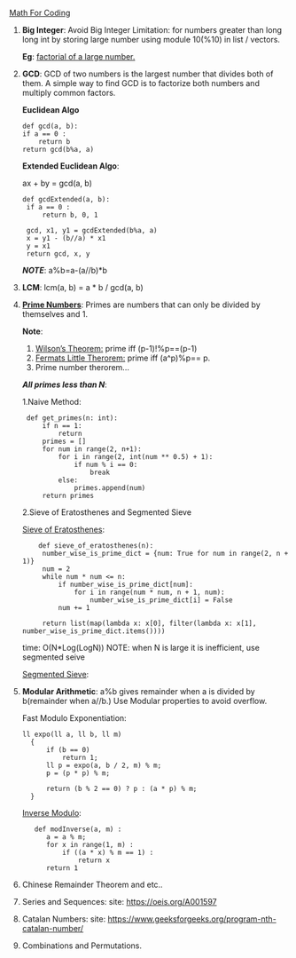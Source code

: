 [Math For Coding](https://www.geeksforgeeks.org/math-in-competitive-programming/)
1. **Big Integer**: Avoid Big Integer Limitation: for numbers greater than long long int by storing large number using module 10(%10) in list / vectors.

    **Eg**: [factorial of a large number.](https://www.geeksforgeeks.org/factorial-large-number/)

2. **GCD**: GCD of two numbers is the largest number that divides both of them. A simple way to find GCD is to factorize both numbers and multiply common factors.

    **Euclidean Algo**

    ~~~
   def gcd(a, b): 
    if a == 0 :
        return b
    return gcd(b%a, a)
   ~~~
   **Extended Euclidean Algo**:

   ax + by = gcd(a, b)

   ~~~
   def gcdExtended(a, b):  
    if a == 0 :   
        return b, 0, 1
             
    gcd, x1, y1 = gcdExtended(b%a, a)  
    x = y1 - (b//a) * x1  
    y = x1 
    return gcd, x, y 
   ~~~
   ***NOTE***:  a%b=a-(a//b)*b


3. **LCM**:
    lcm(a, b) = a * b / gcd(a, b)
4. [**Prime Numbers**](https://www.geeksforgeeks.org/prime-numbers/):
Primes are numbers that can only be divided by themselves and 1.

    **Note**:
   1. [Wilson’s Theorem:](https://www.geeksforgeeks.org/wilsons-theorem/)
     prime iff (p-1)!%p==(p-1)
   2. [Fermats Little Therorem:](https://en.wikipedia.org/wiki/Fermat's_little_theorem)
        prime iff (a^p)%p== p.
   3. Prime number therorem...

   ***All primes less than N***:

   1.Naive Method:
   ~~~
    def get_primes(n: int):
        if n == 1:
            return
        primes = []
        for num in range(2, n+1):
            for i in range(2, int(num ** 0.5) + 1):
                if num % i == 0:
                    break
            else:
                primes.append(num)
        return primes
   ~~~

   2.Sieve of Eratosthenes and Segmented Sieve

   [Sieve of Eratosthenes]((https://www.geeksforgeeks.org/sieve-of-eratosthenes/)):
   ~~~
       def sieve_of_eratosthenes(n):
        number_wise_is_prime_dict = {num: True for num in range(2, n + 1)}
        num = 2
        while num * num <= n:
            if number_wise_is_prime_dict[num]:
                for i in range(num * num, n + 1, num):
                    number_wise_is_prime_dict[i] = False
            num += 1

        return list(map(lambda x: x[0], filter(lambda x: x[1], number_wise_is_prime_dict.items())))
   ~~~
    time: O(N*Log(LogN))
    NOTE: when N is large it is inefficient, use segmented seive

   [Segmented Sieve](https://www.geeksforgeeks.org/segmented-sieve/):

5. **Modular Arithmetic**:
       a%b gives remainder when a is divided by b(remainder when a//b.)
       Use Modular properties to avoid overflow.

      Fast Modulo Exponentiation:
      ~~~
      ll expo(ll a, ll b, ll m) 
        { 
            if (b == 0) 
                return 1; 
            ll p = expo(a, b / 2, m) % m; 
            p = (p * p) % m; 
          
            return (b % 2 == 0) ? p : (a * p) % m; 
        }   
      ~~~

      [Inverse Modulo](https://www.geeksforgeeks.org/multiplicative-inverse-under-modulo-m/):

      ~~~
         def modInverse(a, m) : 
            a = a % m; 
            for x in range(1, m) : 
                if ((a * x) % m == 1) : 
                    return x 
            return 1
      ~~~

6. Chinese Remainder Theorem and etc..

7. Series and Sequences:
    site: <https://oeis.org/A001597>
8. Catalan Numbers:
    site: <https://www.geeksforgeeks.org/program-nth-catalan-number/>
9. Combinations and Permutations.













